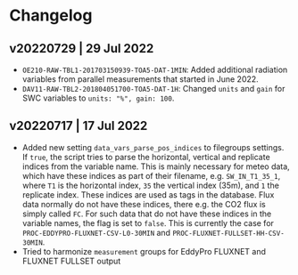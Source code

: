 # Changelog


## v20220729 | 29 Jul 2022
- `OE210-RAW-TBL1-201703150939-TOA5-DAT-1MIN`: Added additional radiation variables
from parallel measurements that started in June 2022.
- `DAV11-RAW-TBL2-201804051700-TOA5-DAT-1H`: Changed `units` and `gain` for SWC variables
to `units: "%", gain: 100`.


## v20220717 | 17 Jul 2022
- Added new setting `data_vars_parse_pos_indices` to filegroups settings. If `true`, the
script tries to parse the horizontal, vertical and replicate indices from the variable
name. This is mainly necessary for meteo data, which have these indices as part of their
filename, e.g. `SW_IN_T1_35_1`, where `T1` is the horizontal index, `35` the vertical
index (35m), and `1` the replicate index. These indices are used as tags in the database.
Flux data normally do not have these indices, there e.g. the CO2 flux is simply called `FC`.
For such data that do not have these indices in the variable names, the flag is set to `false`.
This is currently the case for `PROC-EDDYPRO-FLUXNET-CSV-L0-30MIN` and `PROC-FLUXNET-FULLSET-HH-CSV-30MIN`.
- Tried to harmonize `measurement` groups for EddyPro FLUXNET and FLUXNET FULLSET output
